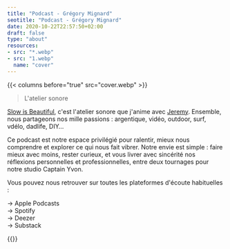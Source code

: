 ```yaml
---
title: "Podcast - Grégory Mignard"
seotitle: "Podcast - Grégory Mignard"
date: 2020-10-22T22:57:50+02:00
draft: false
type: "about"
resources:
- src: "*.webp"
- src: "1.webp"
  name: "cover"
---
```


{{< columns before="true" src="cover.webp" >}}
<blockquote>
<p>L'atelier sonore</p>
</blockquote>
<p><a href="https://slowisbeautiful.substack.com" target="_blank" >Slow is Beautiful</a>, c'est l'atelier sonore que j'anime avec <a href="https://jeremyjanin.com" target="_blank" >Jeremy</a>. Ensemble, nous partageons nos mille passions : argentique, vidéo, outdoor, surf, vdélo, dadlife, DIY…</p>
<p>Ce podcast est notre espace privilégié pour ralentir, mieux nous comprendre et explorer ce qui nous fait vibrer. Notre envie est simple : faire mieux avec moins, rester curieux, et vous livrer avec sincérité nos réflexions personnelles et professionnelles, entre deux tournages pour notre studio Captain Yvon.</p>
<p>Vous pouvez nous retrouver sur toutes les plateformes d'écoute habituelles :</p>
<p>→ Apple Podcasts<br>
→ Spotify<br>
→ Deezer<br>
→ Substack</p>{{</columns>}}